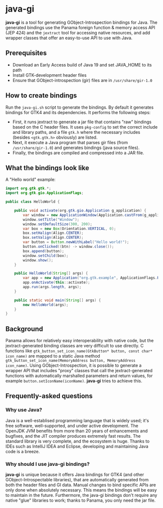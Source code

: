 # java-gi

**java-gi** is a tool for generating GObject-Introspection bindings for Java. The generated bindings use the Panama foreign function & memory access API (JEP 424) and the `jextract` tool for accessing native resources, and add wrapper classes that offer an easy-to-use API to use with Java.

## Prerequisites

- Download an Early Access build of Java 19 and set JAVA_HOME to its path
- Install GTK-development header files
- Ensure that GObject-introspection (gir) files are in `/usr/share/gir-1.0`

## How to create bindings

Run the `java-gi.sh` script to generate the bindings. By default it generates bindings for GTK4 and its dependencies. It performs the following steps:
- First, it runs jextract to generate a jar file that contains "raw" bindings based on the C header files. It uses `pkg-config` to set the correct include and library paths, and a file `gtk.h` where the necessary includes (besides `<gtk.gtk.h>` obviously) are listed.
- Next, it execute a Java program that parses gir files (from `/usr/share/gir-1.0`) and generates bindings (java source files).
- Finally, the bindings are compiled and compressed into a JAR file.

## What the bindings look like

A "Hello world" example:

```java
import org.gtk.gtk.*;
import org.gtk.gio.ApplicationFlags;

public class HelloWorld {

    public void activate(org.gtk.gio.Application g_application) {
        var window = new ApplicationWindow(Application.castFrom(g_application));
        window.setTitle("Window");
        window.setDefaultSize(300, 200);
        var box = new Box(Orientation.VERTICAL, 0);
        box.setHalign(Align.CENTER);
        box.setValign(Align.CENTER);
        var button = Button.newWithLabel("Hello world!");
        button.onClicked((btn) -> window.close());
        box.append(button);
        window.setChild(box);
        window.show();
    }

    public HelloWorld(String[] args) {
        var app = new Application("org.gtk.example", ApplicationFlags.FLAGS_NONE);
        app.onActivate(this::activate);
        app.run(args.length, args);
    }

    public static void main(String[] args) {
        new HelloWorld(args);
    }
}

```

## Background

Panama allows for relatively easy interoperability with native code, but the jextract-generated binding classes are very difficult to use directly. C functions like `gtk_button_set_icon_name(GtkButton* button, const char* icon_name)` are mapped to a static Java method `gtk_button_set_icon_name(MemoryAddress button, MemoryAddress icon_name)`. Using GObject-Introspection, it is possible to generate a wrapper API that includes "proxy" classes that call the jextract-generated functions with automatically marshalled parameters and return values, for example `button.setIconName(iconName)`. **java-gi** tries to achieve this.

## Frequently-asked questions

### Why use Java?

Java is a well-establised programming language that is widely used; it's free software, well-supported, and under active development. The OpenJDK JVM benefits from more than 20 years of enhancements and bugfixes, and the JIT compiler produces extremely fast results. The standard library is very complete, and the ecosystem is huge. Thanks to IDEs such as IntelliJ IDEA and Eclipse, developing and maintaining Java code is a breeze.

### Why should I use java-gi bindings?

**java-gi** is unique because it offers Java bindings for GTK4 (and other GObject-Introspectable libraries), that are automatically generated from both the header files and GI data. Manual changes to bind specific APIs are only done when absolutely necessary. This means the bindings will be easy to maintain in the future. Furthermore, the java-gi bindings don't require any native "glue" libraries to work; thanks to Panama, you only need the jar file.
